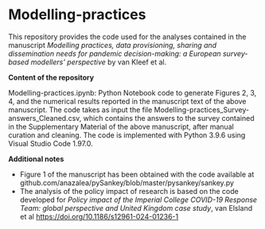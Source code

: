 # Modelling-practices
This repository provides the code used for the analyses contained in the manuscript _Modelling practices, data provisioning, sharing and dissemination needs for pandemic decision-making: a European survey-based modellers’ perspective_ by van Kleef et al.

**Content of the repository**

Modelling-practices.ipynb: Python Notebook code to generate Figures 2, 3, 4, and the numerical results reported in the manuscript text of the above manuscript. The code takes as input the file Modelling-practices_Survey-answers_Cleaned.csv, which contains the answers to the survey contained in the Supplementary Material of the above manuscript, after manual curation and cleaning. The code is implemented with Python 3.9.6 using Visual Studio Code 1.97.0.

**Additional notes**

- Figure 1 of the manuscript has been obtained with the code available at github.com/anazalea/pySankey/blob/master/pysankey/sankey.py
- The analysis of the policy impact of research is based on the code developed for _Policy impact of the Imperial College COVID-19 Response Team: global perspective and United Kingdom case study_, van Elsland et al https://doi.org/10.1186/s12961-024-01236-1


